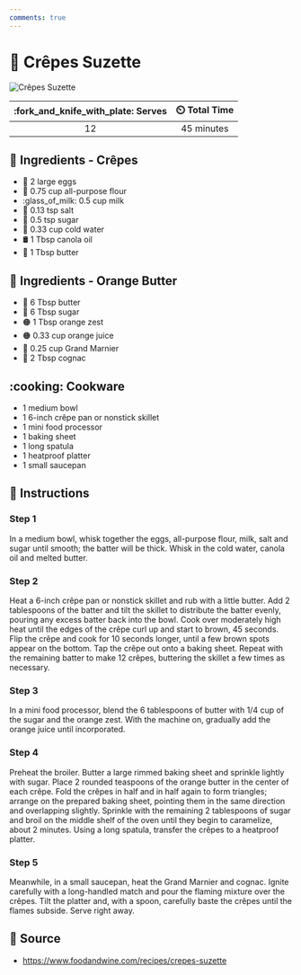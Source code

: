 ```yaml
---
comments: true
---
```

# :pancakes: Crêpes Suzette

![Crêpes Suzette](../assets/images/crêpes-suzette.jpg)

| :fork_and_knife_with_plate: Serves | :timer_clock: Total Time |
|:----------------------------------:|:-----------------------: |
| 12 | 45 minutes |

## :salt: Ingredients - Crêpes

- :egg: 2 large eggs
- :ear_of_rice: 0.75 cup all-purpose flour
- :glass_of_milk: 0.5 cup milk
- :salt: 0.13 tsp salt
- :candy: 0.5 tsp sugar
- :ice_cube: 0.33 cup cold water
- :oil_drum: 1 Tbsp canola oil
- :butter: 1 Tbsp butter

## :salt: Ingredients - Orange Butter

- :butter: 6 Tbsp butter
- :candy: 6 Tbsp sugar
- :orange_circle: 1 Tbsp orange zest
- :orange_circle: 0.33 cup orange juice
- :tumbler_glass: 0.25 cup Grand Marnier
- :tumbler_glass: 2 Tbsp cognac

## :cooking: Cookware

- 1 medium bowl
- 1 6-inch crêpe pan or nonstick skillet
- 1 mini food processor
- 1 baking sheet
- 1 long spatula
- 1 heatproof platter
- 1 small saucepan

## :pencil: Instructions

### Step 1

In a medium bowl, whisk together the eggs, all-purpose flour, milk, salt and sugar until smooth; the batter will be
thick. Whisk in the cold water, canola oil and melted butter.

### Step 2

Heat a 6-inch crêpe pan or nonstick skillet and rub with a little butter. Add 2 tablespoons of the batter and tilt the
skillet to distribute the batter evenly, pouring any excess batter back into the bowl. Cook over moderately high heat
until the edges of the crêpe curl up and start to brown, 45 seconds. Flip the crêpe and cook for 10 seconds longer,
until a few brown spots appear on the bottom. Tap the crêpe out onto a baking sheet. Repeat with the remaining batter
to make 12 crêpes, buttering the skillet a few times as necessary.

### Step 3

In a mini food processor, blend the 6 tablespoons of butter with 1/4 cup of the sugar and the orange zest. With the
machine on, gradually add the orange juice until incorporated.

### Step 4

Preheat the broiler. Butter a large rimmed baking sheet and sprinkle lightly with sugar. Place 2 rounded teaspoons of
the orange butter in the center of each crêpe. Fold the crêpes in half and in half again to form triangles; arrange on
the prepared baking sheet, pointing them in the same direction and overlapping slightly. Sprinkle with the remaining 2
tablespoons of sugar and broil on the middle shelf of the oven until they begin to caramelize, about 2 minutes. Using a
long spatula, transfer the crêpes to a heatproof platter.

### Step 5

Meanwhile, in a small saucepan, heat the Grand Marnier and cognac. Ignite carefully with a long-handled match and pour
the flaming mixture over the crêpes. Tilt the platter and, with a spoon, carefully baste the crêpes until the flames
subside. Serve right away.

## :link: Source

- <https://www.foodandwine.com/recipes/crepes-suzette>
